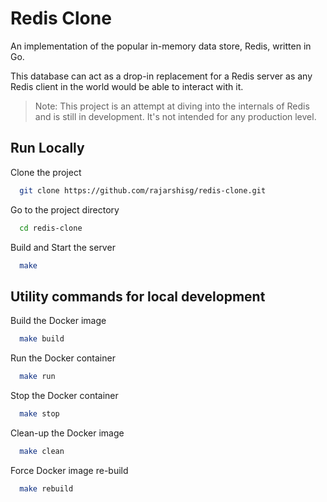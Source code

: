 # Redis Clone

An implementation of the popular in-memory data store, Redis, written in Go.

This database can act as a drop-in replacement for a Redis server as any Redis client in the world would be able to interact with it.

> Note: This project is an attempt at diving into the internals of Redis and is still in development. It's not intended for any production level.

## Run Locally

Clone the project

```bash
  git clone https://github.com/rajarshisg/redis-clone.git
```

Go to the project directory

```bash
  cd redis-clone
```

Build and Start the server

```bash
  make
```

## Utility commands for local development

Build the Docker image

```bash
  make build
```

Run the Docker container

```bash
  make run
```

Stop the Docker container

```bash
  make stop
```

Clean-up the Docker image

```bash
  make clean
```

Force Docker image re-build

```bash
  make rebuild
```
